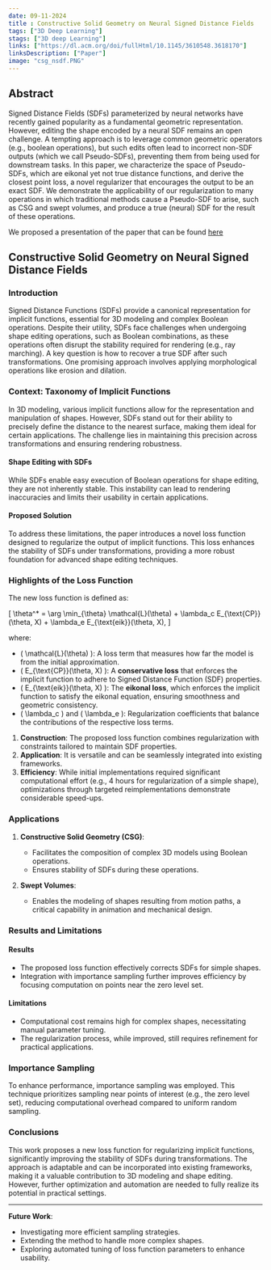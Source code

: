 ```yaml
---
date: 09-11-2024
title : Constructive Solid Geometry on Neural Signed Distance Fields 
tags: ["3D Deep Learning"]
stags: ["3D deep Learning"]
links: ["https://dl.acm.org/doi/fullHtml/10.1145/3610548.3618170"]
linksDescription: ["Paper"]
image: "csg_nsdf.PNG"
---
```


## Abstract

Signed Distance Fields (SDFs) parameterized by neural networks have recently gained popularity as a fundamental geometric representation. However, editing the shape encoded by a neural SDF remains an open challenge. A tempting approach is to leverage common geometric operators (e.g., boolean operations), but such edits often lead to incorrect non-SDF outputs (which we call Pseudo-SDFs), preventing them from being used for downstream tasks. In this paper, we characterize the space of Pseudo-SDFs, which are eikonal yet not true distance functions, and derive the closest point loss, a novel regularizer that encourages the output to be an exact SDF. We demonstrate the applicability of our regularization to many operations in which traditional methods cause a Pseudo-SDF to arise, such as CSG and swept volumes, and produce a true (neural) SDF for the result of these operations.

We proposed a presentation of the paper that can be found [here](https://github.com/gardiens/gardiens.github.io/blob/main/public/projects/csg_nsdf/Slide_proj_mva_geom.pptx)



## Constructive Solid Geometry on Neural Signed Distance Fields

### Introduction

Signed Distance Functions (SDFs) provide a canonical representation for implicit functions, essential for 3D modeling and complex Boolean operations. Despite their utility, SDFs face challenges when undergoing shape editing operations, such as Boolean combinations, as these operations often disrupt the stability required for rendering (e.g., ray marching). A key question is how to recover a true SDF after such transformations. One promising approach involves applying morphological operations like erosion and dilation.

### Context: Taxonomy of Implicit Functions

In 3D modeling, various implicit functions allow for the representation and manipulation of shapes. However, SDFs stand out for their ability to precisely define the distance to the nearest surface, making them ideal for certain applications. The challenge lies in maintaining this precision across transformations and ensuring rendering robustness.

#### Shape Editing with SDFs
While SDFs enable easy execution of Boolean operations for shape editing, they are not inherently stable. This instability can lead to rendering inaccuracies and limits their usability in certain applications.

#### Proposed Solution
To address these limitations, the paper introduces a novel loss function designed to regularize the output of implicit functions. This loss enhances the stability of SDFs under transformations, providing a more robust foundation for advanced shape editing techniques.

### Highlights of the Loss Function

The new loss function is defined as:

\[
\theta^* = \arg \min_{\theta} \mathcal{L}(\theta) + \lambda_c E_{\text{CP}}(\theta, X) + \lambda_e E_{\text{eik}}(\theta, X),
\]

where:

- \( \mathcal{L}(\theta) \): A loss term that measures how far the model is from the initial approximation.
- \( E_{\text{CP}}(\theta, X) \): A **conservative loss** that enforces the implicit function to adhere to Signed Distance Function (SDF) properties.
- \( E_{\text{eik}}(\theta, X) \): The **eikonal loss**, which enforces the implicit function to satisfy the eikonal equation, ensuring smoothness and geometric consistency.
- \( \lambda_c \) and \( \lambda_e \): Regularization coefficients that balance the contributions of the respective loss terms.

1. **Construction**: The proposed loss function combines regularization with constraints tailored to maintain SDF properties. 
2. **Application**: It is versatile and can be seamlessly integrated into existing frameworks.
3. **Efficiency**: While initial implementations required significant computational effort (e.g., 4 hours for regularization of a simple shape), optimizations through targeted reimplementations demonstrate considerable speed-ups.

### Applications

1. **Constructive Solid Geometry (CSG)**:
   - Facilitates the composition of complex 3D models using Boolean operations.
   - Ensures stability of SDFs during these operations.

2. **Swept Volumes**:
   - Enables the modeling of shapes resulting from motion paths, a critical capability in animation and mechanical design.

### Results and Limitations

#### Results
- The proposed loss function effectively corrects SDFs for simple shapes.
- Integration with importance sampling further improves efficiency by focusing computation on points near the zero level set.

#### Limitations
- Computational cost remains high for complex shapes, necessitating manual parameter tuning.
- The regularization process, while improved, still requires refinement for practical applications.

### Importance Sampling

To enhance performance, importance sampling was employed. This technique prioritizes sampling near points of interest (e.g., the zero level set), reducing computational overhead compared to uniform random sampling.

### Conclusions

This work proposes a new loss function for regularizing implicit functions, significantly improving the stability of SDFs during transformations. The approach is adaptable and can be incorporated into existing frameworks, making it a valuable contribution to 3D modeling and shape editing. However, further optimization and automation are needed to fully realize its potential in practical settings.

---
**Future Work**:
- Investigating more efficient sampling strategies.
- Extending the method to handle more complex shapes.
- Exploring automated tuning of loss function parameters to enhance usability.
